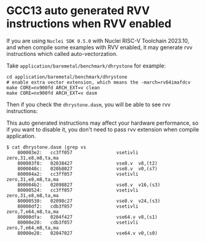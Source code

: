 # GCC13 auto generated RVV instructions when RVV enabled

If you are using `Nuclei SDK 0.5.0` with Nuclei RISC-V Toolchain 2023.10, and
when compile some examples with RVV enabled, it may generate rvv instructions
which called auto-vectorzation.

Take `application/baremetal/benchmark/dhrystone` for example:

~~~shell
cd application/baremetal/benchmark/dhrystone
# enable extra vector extension, which means the -march=rv64imafdcv
make CORE=nx900fd ARCH_EXT=v clean
make CORE=nx900fd ARCH_EXT=v dasm
~~~

Then if you check the `dhrystone.dasm`, you will be able to see rvv instructions:

This auto generated instructions may affect your hardware performance, so if you want
to disable it, you don't need to pass rvv extension when compile application.

~~~shell
$ cat dhrystone.dasm |grep vs
    800003e2:   cc3ff057                vsetivli        zero,31,e8,m8,ta,ma
    800003f8:   02038427                vse8.v  v8,(t2)
    8000040c:   020b8027                vse8.v  v0,(s7)
    800004a2:   cc3ff057                vsetivli        zero,31,e8,m8,ta,ma
    800004b2:   02098827                vse8.v  v16,(s3)
    80000524:   cc3ff057                vsetivli        zero,31,e8,m8,ta,ma
    80000530:   02098c27                vse8.v  v24,(s3)
    80000df2:   cdb3f057                vsetivli        zero,7,e64,m8,ta,ma
    80000dfa:   0204f427                vse64.v v8,(s1)
    80000e20:   cdb3f057                vsetivli        zero,7,e64,m8,ta,ma
    80000e28:   02047027                vse64.v v0,(s0)
~~~

